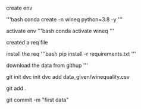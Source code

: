 create env

'''bash
conda create -n wineq python=3.8 -y
'''

activate env 
'''bash
conda activate wineq
'''


created a req file

install the req
'''bash
pip install -r requirements.txt
'''

download the data from
githup
'''

git init
dvc init
dvc add data_given/winequality.csv

git add . 

git commit -m "first data"
